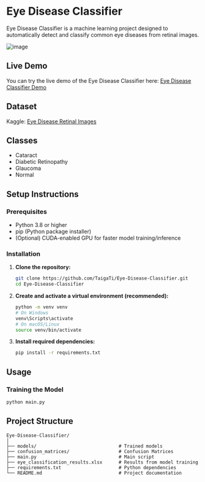# Eye Disease Classifier
Eye Disease Classifier is a machine learning project designed to automatically detect and classify common eye diseases from retinal images.

![image](https://github.com/user-attachments/assets/ffaffdd4-a49c-4055-98f9-308f457e7bc8)

## Live Demo
You can try the live demo of the Eye Disease Classifier here: [Eye Disease Classifier Demo](https://taigati-eye-disease-classifier-app-y8dwkt.streamlit.app/)

## Dataset
Kaggle: [Eye Disease Retinal Images](https://www.kaggle.com/datasets/gunavenkatdoddi/eye-diseases-classification/data?select=dataset)

## Classes
- Cataract
- Diabetic Retinopathy
- Glaucoma
- Normal

## Setup Instructions

### Prerequisites
- Python 3.8 or higher
- pip (Python package installer)
- (Optional) CUDA-enabled GPU for faster model training/inference

### Installation

1. **Clone the repository:**
   ```bash
   git clone https://github.com/TaigaTi/Eye-Disease-Classifier.git
   cd Eye-Disease-Classifier
   ```

2. **Create and activate a virtual environment (recommended):**
   ```bash
   python -m venv venv
   # On Windows
   venv\Scripts\activate
   # On macOS/Linux
   source venv/bin/activate
   ```

3. **Install required dependencies:**
   ```bash
   pip install -r requirements.txt
   ```
   
## Usage

### Training the Model
```bash
python main.py
```

## Project Structure

```
Eye-Disease-Classifier/
│
├── models/                              # Trained models
├── confusion_matrices/                  # Confusion Matrices
├── main.py                              # Main script
├── eye_classification_results.xlsx      # Results from model training
├── requirements.txt                     # Python dependencies
└── README.md                            # Project documentation
```

